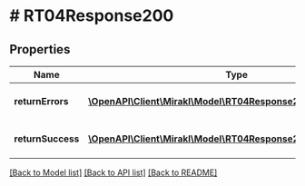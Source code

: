 # # RT04Response200

## Properties

Name | Type | Description | Notes
------------ | ------------- | ------------- | -------------
**returnErrors** | [**\OpenAPI\Client\Mirakl\Model\RT04Response200ReturnErrors[]**](RT04Response200ReturnErrors.md) | Return creation errors | [optional]
**returnSuccess** | [**\OpenAPI\Client\Mirakl\Model\RT04Response200ReturnSuccess[]**](RT04Response200ReturnSuccess.md) | Return creation success | [optional]

[[Back to Model list]](../../README.md#models) [[Back to API list]](../../README.md#endpoints) [[Back to README]](../../README.md)
